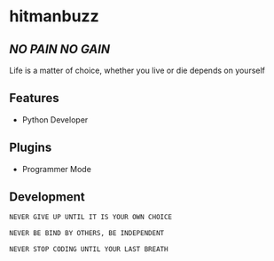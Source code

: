 # hitmanbuzz
## _NO PAIN NO GAIN_


Life is a matter of choice, whether you live or die depends on yourself


## Features

- Python Developer

## Plugins


 - Programmer Mode

## Development


```sh
NEVER GIVE UP UNTIL IT IS YOUR OWN CHOICE
```


```sh
NEVER BE BIND BY OTHERS, BE INDEPENDENT
```


```sh
NEVER STOP CODING UNTIL YOUR LAST BREATH
```
